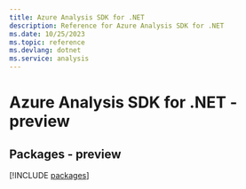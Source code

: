 ```yaml
---
title: Azure Analysis SDK for .NET
description: Reference for Azure Analysis SDK for .NET
ms.date: 10/25/2023
ms.topic: reference
ms.devlang: dotnet
ms.service: analysis
---
```

# Azure Analysis SDK for .NET - preview
## Packages - preview
[!INCLUDE [packages](analysis-index.md)]